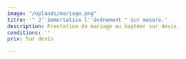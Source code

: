 ```yaml
---
image: "/uploads/mariage.png"
titre: '" J''immortalise l''événement " sur mesure.'
description: Prestation de mariage ou baptèmr sur devis.
conditions: ''
prix: Sur devis

---
```

